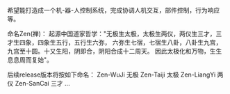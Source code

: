 希望能打造成一个机-器-人控制系统，完成协调人机交互，部件控制，行为响应等。

命名Zen(禅)：
起源中国道家哲学："无极生太极，太极生两仪，两仪生三才，三才生四象，四象生五行，五行生六弥，
六弥生七宿，七宿生八卦，八卦生九宫，九宫至十圆。十又生阳，阴即合，阴阳合成十二周天。
因此太极化和万物，生生息息周而复始"。 

后续release版本将按如下命名：
Zen-WuJi	无极
Zen-Taiji	太极
Zen-LiangYi	两仪
Zen-SanCai	三才
...


